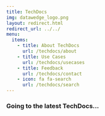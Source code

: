 ```yaml
---
title: TechDocs
img: datawedge_logo.png
layout: redirect.html
redirect_url: ../../
menu:
  items:
    - title: About TechDocs
      url: /techdocs/about
    - title: Use Cases
      url: /techdocs/usecases
    - title: Feedback
      url: /techdocs/contact
    - icon: fa fa-search
      url: /techdocs/search
---
```


### Going to the latest TechDocs...
